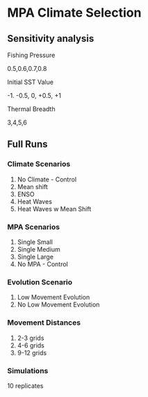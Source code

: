 # MPA Climate Selection

## Sensitivity analysis

Fishing Pressure

0.5,0.6,0.7,0.8

Initial SST Value

-1. -0.5, 0, +0.5, +1

Thermal Breadth

3,4,5,6

## Full Runs

### Climate Scenarios

1. No Climate - Control
2. Mean shift
3. ENSO
4. Heat Waves
5. Heat Waves w Mean Shift

### MPA Scenarios

1. Single Small 
2. Single Medium
3. Single Large
4. No MPA - Control

### Evolution Scenario

1. Low Movement Evolution
2. No Low Movement Evolution

### Movement Distances

1. 2-3 grids
2. 4-6 grids
3. 9-12 grids

### Simulations

10 replicates 

